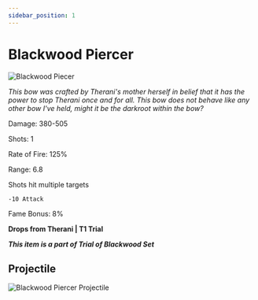 ```yaml
---
sidebar_position: 1
---
```


# Blackwood Piercer

![Blackwood Piecer](https://vwiki.valorserver.com/api/item/picture/blackwood%20piercer)

<i>This bow was crafted by Therani's mother herself in belief that it has the power to stop Therani once and for all. This bow does not behave like any other bow I've held, might it be the darkroot within the bow?</i>

Damage: 380-505

Shots: 1

Rate of Fire: 125%

Range: 6.8

Shots hit multiple targets

    -10 Attack
    
Fame Bonus: 8%

**Drops from Therani | T1 Trial**

***This item is a part of Trial of Blackwood Set***

## Projectile 

![Blackwood Piercer Projectile](https://cdn.discordapp.com/attachments/953134990428868629/981331243528495144/blackwood_piercer.gif)
